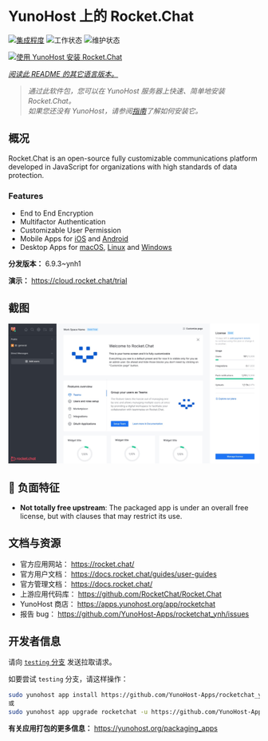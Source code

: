 <!--
注意：此 README 由 <https://github.com/YunoHost/apps/tree/master/tools/readme_generator> 自动生成
请勿手动编辑。
-->

# YunoHost 上的 Rocket.Chat

[![集成程度](https://dash.yunohost.org/integration/rocketchat.svg)](https://ci-apps.yunohost.org/ci/apps/rocketchat/) ![工作状态](https://ci-apps.yunohost.org/ci/badges/rocketchat.status.svg) ![维护状态](https://ci-apps.yunohost.org/ci/badges/rocketchat.maintain.svg)

[![使用 YunoHost 安装 Rocket.Chat](https://install-app.yunohost.org/install-with-yunohost.svg)](https://install-app.yunohost.org/?app=rocketchat)

*[阅读此 README 的其它语言版本。](./ALL_README.md)*

> *通过此软件包，您可以在 YunoHost 服务器上快速、简单地安装 Rocket.Chat。*  
> *如果您还没有 YunoHost，请参阅[指南](https://yunohost.org/install)了解如何安装它。*

## 概况

Rocket.Chat is an open-source fully customizable communications platform developed in JavaScript for organizations with high standards of data protection.

### Features

- End to End Encryption
- Multifactor Authentication
- Customizable User Permission
- Mobile Apps for [iOS](https://apps.apple.com/app/rocket-chat/id1148741252) and [Android](https://play.google.com/store/apps/details?id=chat.rocket.android)
- Desktop Apps for [macOS](https://apps.apple.com/br/app/rocket-chat/id1086818840), [Linux](https://snapcraft.io/rocketchat-desktop) and [Windows](https://releases.rocket.chat/desktop/latest/download)

**分发版本：** 6.9.3~ynh1

**演示：** <https://cloud.rocket.chat/trial>

## 截图

![Rocket.Chat 的截图](./doc/screenshots/screenshot.jpg)

## :red_circle: 负面特征

- **Not totally free upstream**: The packaged app is under an overall free license, but with clauses that may restrict its use.

## 文档与资源

- 官方应用网站： <https://rocket.chat/>
- 官方用户文档： <https://docs.rocket.chat/guides/user-guides>
- 官方管理文档： <https://docs.rocket.chat/>
- 上游应用代码库： <https://github.com/RocketChat/Rocket.Chat>
- YunoHost 商店： <https://apps.yunohost.org/app/rocketchat>
- 报告 bug： <https://github.com/YunoHost-Apps/rocketchat_ynh/issues>

## 开发者信息

请向 [`testing` 分支](https://github.com/YunoHost-Apps/rocketchat_ynh/tree/testing) 发送拉取请求。

如要尝试 `testing` 分支，请这样操作：

```bash
sudo yunohost app install https://github.com/YunoHost-Apps/rocketchat_ynh/tree/testing --debug
或
sudo yunohost app upgrade rocketchat -u https://github.com/YunoHost-Apps/rocketchat_ynh/tree/testing --debug
```

**有关应用打包的更多信息：** <https://yunohost.org/packaging_apps>
